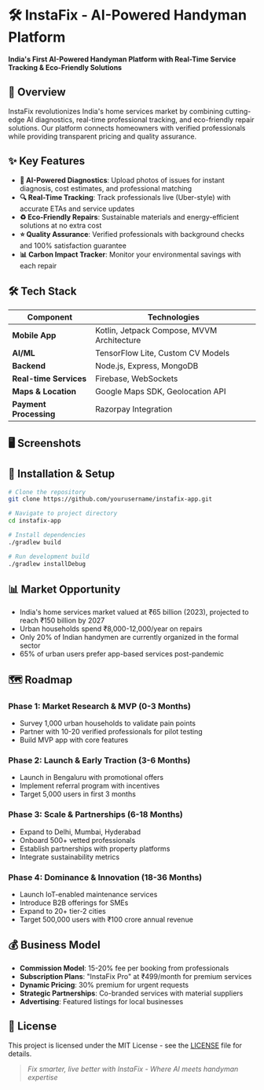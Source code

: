# 🛠️ InstaFix - AI-Powered Handyman Platform



**India's First AI-Powered Handyman Platform with Real-Time Service Tracking & Eco-Friendly Solutions**

## 📱 Overview

InstaFix revolutionizes India's home services market by combining cutting-edge AI diagnostics, real-time professional tracking, and eco-friendly repair solutions. Our platform connects homeowners with verified professionals while providing transparent pricing and quality assurance.

## ✨ Key Features

- **🤖 AI-Powered Diagnostics**: Upload photos of issues for instant diagnosis, cost estimates, and professional matching
- **🔍 Real-Time Tracking**: Track professionals live (Uber-style) with accurate ETAs and service updates
- **♻️ Eco-Friendly Repairs**: Sustainable materials and energy-efficient solutions at no extra cost
- **⭐ Quality Assurance**: Verified professionals with background checks and 100% satisfaction guarantee
- **📊 Carbon Impact Tracker**: Monitor your environmental savings with each repair

## 🛠️ Tech Stack

| Component | Technologies |
|-----------|--------------|
| **Mobile App** | Kotlin, Jetpack Compose, MVVM Architecture |
| **AI/ML** | TensorFlow Lite, Custom CV Models |
| **Backend** | Node.js, Express, MongoDB |
| **Real-time Services** | Firebase, WebSockets |
| **Maps & Location** | Google Maps SDK, Geolocation API |
| **Payment Processing** | Razorpay Integration |

## 🖥️ Screenshots




## 🚀 Installation & Setup

```bash
# Clone the repository
git clone https://github.com/yourusername/instafix-app.git

# Navigate to project directory
cd instafix-app

# Install dependencies
./gradlew build

# Run development build
./gradlew installDebug
```

## 📊 Market Opportunity

- India's home services market valued at ₹65 billion (2023), projected to reach ₹150 billion by 2027
- Urban households spend ₹8,000-12,000/year on repairs
- Only 20% of Indian handymen are currently organized in the formal sector
- 65% of urban users prefer app-based services post-pandemic

## 🗺️ Roadmap

### Phase 1: Market Research & MVP (0-3 Months)
- Survey 1,000 urban households to validate pain points
- Partner with 10-20 verified professionals for pilot testing
- Build MVP app with core features

### Phase 2: Launch & Early Traction (3-6 Months)
- Launch in Bengaluru with promotional offers
- Implement referral program with incentives
- Target 5,000 users in first 3 months

### Phase 3: Scale & Partnerships (6-18 Months)
- Expand to Delhi, Mumbai, Hyderabad
- Onboard 500+ vetted professionals
- Establish partnerships with property platforms
- Integrate sustainability metrics

### Phase 4: Dominance & Innovation (18-36 Months)
- Launch IoT-enabled maintenance services
- Introduce B2B offerings for SMEs
- Expand to 20+ tier-2 cities
- Target 500,000 users with ₹100 crore annual revenue

## 💰 Business Model

- **Commission Model**: 15-20% fee per booking from professionals
- **Subscription Plans**: "InstaFix Pro" at ₹499/month for premium services
- **Dynamic Pricing**: 30% premium for urgent requests
- **Strategic Partnerships**: Co-branded services with material suppliers
- **Advertising**: Featured listings for local businesses


## 📄 License

This project is licensed under the MIT License - see the [LICENSE](LICENSE) file for details.



> *Fix smarter, live better with InstaFix - Where AI meets handyman expertise*
